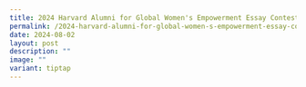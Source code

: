 ```yaml
---
title: 2024 Harvard Alumni for Global Women's Empowerment Essay Contest
permalink: /2024-harvard-alumni-for-global-women-s-empowerment-essay-contest/
date: 2024-08-02
layout: post
description: ""
image: ""
variant: tiptap
---
```


